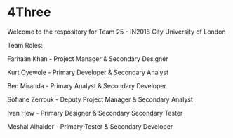 # 4Three

Welcome to the respository for Team 25 - IN2018 City University of London

Team Roles:

Farhaan Khan - Project Manager & Secondary Designer

Kurt Oyewole - Primary Developer & Secondary Analyst

Ben Miranda - Primary Analyst & Secondary Developer

Sofiane Zerrouk - Deputy Project Manager & Secondary Analyst

Ivan Hew - Primary Designer & Secondary Secondary Tester

Meshal Alhaider - Primary Tester & Secondary Developer
